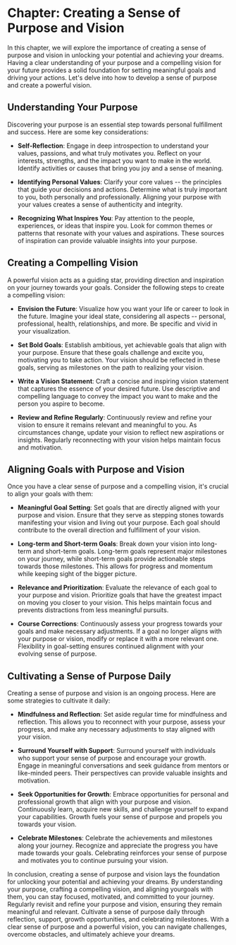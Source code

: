 Chapter: Creating a Sense of Purpose and Vision
===============================================

In this chapter, we will explore the importance of creating a sense of purpose and vision in unlocking your potential and achieving your dreams. Having a clear understanding of your purpose and a compelling vision for your future provides a solid foundation for setting meaningful goals and driving your actions. Let's delve into how to develop a sense of purpose and create a powerful vision.

Understanding Your Purpose
--------------------------

Discovering your purpose is an essential step towards personal fulfillment and success. Here are some key considerations:

* **Self-Reflection**: Engage in deep introspection to understand your values, passions, and what truly motivates you. Reflect on your interests, strengths, and the impact you want to make in the world. Identify activities or causes that bring you joy and a sense of meaning.

* **Identifying Personal Values**: Clarify your core values -- the principles that guide your decisions and actions. Determine what is truly important to you, both personally and professionally. Aligning your purpose with your values creates a sense of authenticity and integrity.

* **Recognizing What Inspires You**: Pay attention to the people, experiences, or ideas that inspire you. Look for common themes or patterns that resonate with your values and aspirations. These sources of inspiration can provide valuable insights into your purpose.

Creating a Compelling Vision
----------------------------

A powerful vision acts as a guiding star, providing direction and inspiration on your journey towards your goals. Consider the following steps to create a compelling vision:

* **Envision the Future**: Visualize how you want your life or career to look in the future. Imagine your ideal state, considering all aspects -- personal, professional, health, relationships, and more. Be specific and vivid in your visualization.

* **Set Bold Goals**: Establish ambitious, yet achievable goals that align with your purpose. Ensure that these goals challenge and excite you, motivating you to take action. Your vision should be reflected in these goals, serving as milestones on the path to realizing your vision.

* **Write a Vision Statement**: Craft a concise and inspiring vision statement that captures the essence of your desired future. Use descriptive and compelling language to convey the impact you want to make and the person you aspire to become.

* **Review and Refine Regularly**: Continuously review and refine your vision to ensure it remains relevant and meaningful to you. As circumstances change, update your vision to reflect new aspirations or insights. Regularly reconnecting with your vision helps maintain focus and motivation.

Aligning Goals with Purpose and Vision
--------------------------------------

Once you have a clear sense of purpose and a compelling vision, it's crucial to align your goals with them:

* **Meaningful Goal Setting**: Set goals that are directly aligned with your purpose and vision. Ensure that they serve as stepping stones towards manifesting your vision and living out your purpose. Each goal should contribute to the overall direction and fulfillment of your vision.

* **Long-term and Short-term Goals**: Break down your vision into long-term and short-term goals. Long-term goals represent major milestones on your journey, while short-term goals provide actionable steps towards those milestones. This allows for progress and momentum while keeping sight of the bigger picture.

* **Relevance and Prioritization**: Evaluate the relevance of each goal to your purpose and vision. Prioritize goals that have the greatest impact on moving you closer to your vision. This helps maintain focus and prevents distractions from less meaningful pursuits.

* **Course Corrections**: Continuously assess your progress towards your goals and make necessary adjustments. If a goal no longer aligns with your purpose or vision, modify or replace it with a more relevant one. Flexibility in goal-setting ensures continued alignment with your evolving sense of purpose.

Cultivating a Sense of Purpose Daily
------------------------------------

Creating a sense of purpose and vision is an ongoing process. Here are some strategies to cultivate it daily:

* **Mindfulness and Reflection**: Set aside regular time for mindfulness and reflection. This allows you to reconnect with your purpose, assess your progress, and make any necessary adjustments to stay aligned with your vision.

* **Surround Yourself with Support**: Surround yourself with individuals who support your sense of purpose and encourage your growth. Engage in meaningful conversations and seek guidance from mentors or like-minded peers. Their perspectives can provide valuable insights and motivation.

* **Seek Opportunities for Growth**: Embrace opportunities for personal and professional growth that align with your purpose and vision. Continuously learn, acquire new skills, and challenge yourself to expand your capabilities. Growth fuels your sense of purpose and propels you towards your vision.

* **Celebrate Milestones**: Celebrate the achievements and milestones along your journey. Recognize and appreciate the progress you have made towards your goals. Celebrating reinforces your sense of purpose and motivates you to continue pursuing your vision.

In conclusion, creating a sense of purpose and vision lays the foundation for unlocking your potential and achieving your dreams. By understanding your purpose, crafting a compelling vision, and aligning yourgoals with them, you can stay focused, motivated, and committed to your journey. Regularly revisit and refine your purpose and vision, ensuring they remain meaningful and relevant. Cultivate a sense of purpose daily through reflection, support, growth opportunities, and celebrating milestones. With a clear sense of purpose and a powerful vision, you can navigate challenges, overcome obstacles, and ultimately achieve your dreams.
